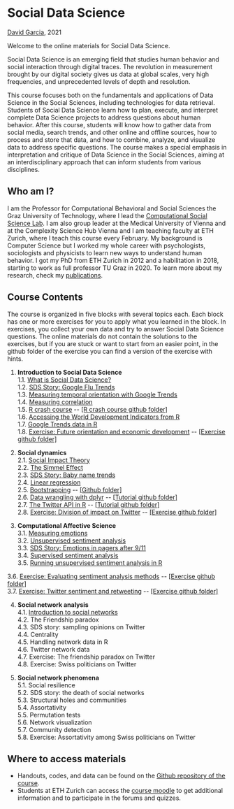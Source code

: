 # Social Data Science

[David Garcia](http://dgarcia.eu), 2021

Welcome to the online materials for Social Data Science.

Social Data Science is an emerging field that studies human behavior and social interaction through digital traces. The revolution in measurement brought by our digital society gives us data at global scales, very high frequencies, and unprecedented levels of depth and resolution.

This course focuses both on the fundamentals and applications of Data Science in the Social Sciences, including technologies for data retrieval. Students of Social Data Science learn how to plan, execute, and interpret complete Data Science projects to address questions about human behavior. After this course, students will know how to gather data from social media, search trends, and other online and offline sources, how to process and store that data, and how to combine, analyze, and visualize data to address specific questions. The course makes a special emphasis in interpretation and critique of Data Science in the Social Sciences, aiming at an interdisciplinary approach that can inform students from various disciplines.

## Who am I?

I am the Professor for Computational Behavioral and Social Sciences the Graz University of Technology, where I lead the [Computational Social Science Lab](http://www.csslab.at). I am also group leader at the Medical University of Vienna and at the Complexity Science Hub Vienna and I am teaching faculty at ETH Zurich, where I teach this course every February. My background is Computer Science but I worked my whole career with psychologists, sociologists and physicists to learn new ways to understand human behavior. I got my PhD from ETH Zurich in 2012 and a habilitation in 2018, starting to work as full professor TU Graz in 2020. To learn more about my research, check my [publications](https://dgarcia.eu/full-publication-list/).

## Course Contents

The course is organized in five blocks with several topics each. Each block has one or more exercises for you to apply what you learned in the block. In exercises, you collect your own data and try to answer Social Data Science questions. The online materials do not contain the solutions to the exercises, but if you are stuck or want to start from an easier point, in the github folder of the exercise you can find a version of the exercise with hints.

1. **Introduction to Social Data Science**  
1.1. [What is Social Data Science?](https://dgarcia-eu.github.io/SocialDataScience/1_Introduction/011_IntroductionToSDS/Introduction.html)  
1.2. [SDS Story: Google Flu Trends](https://dgarcia-eu.github.io/SocialDataScience/1_Introduction/012_GoogleFluTrends/GoogleFluTrends.html)  
1.3. [Measuring temporal orientation with Google Trends](https://dgarcia-eu.github.io/SocialDataScience/1_Introduction/013_TemporalOrientation/TemporalOrientationGtrends.html)  
1.4. [Measuring correlation](https://dgarcia-eu.github.io/SocialDataScience/1_Introduction/014_Correlation/MeasuringCorrelation.html)  
1.5. [R crash course](https://dgarcia-eu.github.io/SocialDataScience/1_Introduction/015_RCrashCourse/RCrashCourse.html) -- [[R crash course github folder]](https://github.com/dgarcia-eu/SocialDataScience/tree/master/1_Introduction/015_RCrashCourse)  
1.6. [Accessing the World Development Indicators from R](https://dgarcia-eu.github.io/SocialDataScience/1_Introduction/016_WDI/WDI.html)  
1.7. [Google Trends data in R  ](https://dgarcia-eu.github.io/SocialDataScience/1_Introduction/017_gtrendsR/gtrendsR.html)  
1.8. [Exercise: Future orientation and economic development](https://dgarcia-eu.github.io/SocialDataScience/1_Introduction/018_FOIExercise/GDP_FOI.html) -- [[Exercise github folder]](https://github.com/dgarcia-eu/SocialDataScience/tree/master/1_Introduction/018_FOIExercise)

2. **Social dynamics**  
2.1. [Social Impact Theory](https://dgarcia-eu.github.io/SocialDataScience/2_SocialDynamics/021_SocialImpactTheory/SIT.html)  
2.2. [The Simmel Effect](https://dgarcia-eu.github.io/SocialDataScience/2_SocialDynamics/022_SimmelEffect/SimmelEffect.html)  
2.3. [SDS Story: Baby name trends](https://dgarcia-eu.github.io/SocialDataScience/2_SocialDynamics/023_BabyNameTrends/BabyNameTrends.html)  
2.4. [Linear regression](https://dgarcia-eu.github.io/SocialDataScience/2_SocialDynamics/024_LinearRegression/LinearRegression.html)  
2.5. [Bootstrapping](https://dgarcia-eu.github.io/SocialDataScience/2_SocialDynamics/025_Bootstrapping/Bootstrapping.html) -- [[Github folder]](https://github.com/dgarcia-eu/SocialDataScience/tree/master/2_SocialDynamics/025_Bootstrapping)  
2.6. [Data wrangling with dplyr](https://dgarcia-eu.github.io/SocialDataScience/2_SocialDynamics/026_dplyr/dplyr.html) -- [[Tutorial github folder]](https://github.com/dgarcia-eu/SocialDataScience/tree/master/2_SocialDynamics/026_dplyr)  
2.7. [The Twitter API in R](https://dgarcia-eu.github.io/SocialDataScience/2_SocialDynamics/027_rtweet/rtweet.html) -- [[Tutorial github folder]](https://github.com/dgarcia-eu/SocialDataScience/tree/master/2_SocialDynamics/027_rtweet)  
2.8. [Exercise: Division of impact on Twitter](https://dgarcia-eu.github.io/SocialDataScience/2_SocialDynamics/028_SITTwitter/SIT_Twitter.html) -- [[Exercise github folder]](https://github.com/dgarcia-eu/SocialDataScience/tree/master/2_SocialDynamics/028_SITTwitter)
	
3. **Computational Affective Science**  
3.1. [Measuring emotions](https://dgarcia-eu.github.io/SocialDataScience/3_Affect/031_MeasuringEmotions/Emotions.html)  
3.2. [Unsupervised sentiment analysis](https://dgarcia-eu.github.io/SocialDataScience/3_Affect/032_UnsupervisedSentimentAnalysis/UnsupervisedSentimentAnalysis.html)  
3.3. [SDS Story: Emotions in pagers after 9/11](https://dgarcia-eu.github.io/SocialDataScience/3_Affect/033_PagerEmotions/PagerEmotions.html)  
3.4. [Supervised sentiment analysis](https://dgarcia-eu.github.io/SocialDataScience/3_Affect/034_SupervisedSentimentAnalysis/SupervisedSentimentAnalysis.html)  
3.5. [Running unsupervised sentiment analysis in R](https://dgarcia-eu.github.io/SocialDataScience/3_Affect/035_UnsupervisedToolsR/UnsupervisedToolsR.html)  
<!-- 3.6. Training supervised text models in R  -->
3.6. [Exercise: Evaluating sentiment analysis methods](https://dgarcia-eu.github.io/SocialDataScience/3_Affect/037_SentimentEvaluation/SentimentEvaluation.html)  -- [[Exercise github folder]](https://github.com/dgarcia-eu/SocialDataScience/tree/master/3_Affect/037_SentimentEvaluation)  
3.7. [Exercise: Twitter sentiment and retweeting](https://dgarcia-eu.github.io/SocialDataScience/3_Affect/038_TwitterSentiment/Twitter_Sentiment.html) -- [[Exercise github folder]](https://github.com/dgarcia-eu/SocialDataScience/tree/master/3_Affect/038_TwitterSentiment)

4. **Social network analysis**  
4.1. [Introduction to social networks](https://dgarcia-eu.github.io/SocialDataScience/4_SNA/045_SNAIntro/SNAIntro.html)  
4.2. The Friendship paradox  
4.3. SDS story: sampling opinions on Twitter  
4.4. Centrality  
4.5. Handling network data in R  
4.6. Twitter network data  
4.7. Exercise: The friendship paradox on Twitter  
4.8. Exercise: Swiss politicians on Twitter  

5. **Social network phenomena**  
5.1. Social resilience  
5.2. SDS story: the death of social networks  
5.3. Structural holes and communities  
5.4. Assortativity  
5.5. Permutation tests   
5.6. Network visualization  
5.7. Community detection  
5.8. Exercise: Assortativity among Swiss politicians on Twitter

## Where to access materials

- Handouts, codes, and data can be found on the [Github repository of the course](https://github.com/dgarcia-eu/SocialDataScience).
- Students at ETH Zurich can access the [course moodle](https://moodle-app2.let.ethz.ch/course/view.php?id=14192) to get additional information and to participate in the forums and quizzes.
